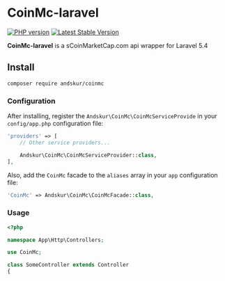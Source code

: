 # CoinMc-laravel 
[![PHP version](https://badge.fury.io/ph/andskur%2Fcoinmc.svg)](https://badge.fury.io/ph/andskur%2Fcoinmc)
[![Latest Stable Version](https://poser.pugx.org/andskur/coinmc/v/stable)](https://packagist.org/packages/andskur/coinmc)

**CoinMc-laravel** is a sCoinMarketCap.com api wrapper for Laravel 5.4

## Install

    composer require andskur/coinmc

### Configuration

After installing, register the `Andskur\CoinMc\CoinMcServiceProvide` in your `config/app.php` configuration file:

```php
'providers' => [
    // Other service providers...

    Andskur\CoinMc\CoinMcServiceProvider::class,
],
```

Also, add the `CoinMc` facade to the `aliases` array in your `app` configuration file:

```php
'CoinMc' => Andskur\CoinMc\CoinMcFacade::class,
```

### Usage

```php
<?php

namespace App\Http\Controllers;

use CoinMc;

class SomeController extends Controller
{